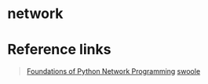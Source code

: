 # network

# Reference links

> [Foundations of Python Network Programming](https://github.com/brandon-rhodes/fopnp)
> [swoole](https://github.com/swoole/swoole-src)
